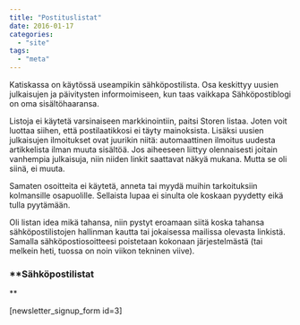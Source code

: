 ```yaml
---
title: "Postituslistat"
date: 2016-01-17
categories: 
  - "site"
tags: 
  - "meta"
---
```


Katiskassa on käytössä useampikin sähköpostilista. Osa keskittyy uusien julkaisujen ja päivitysten informoimiseen, kun taas vaikkapa Sähköpostiblogi on oma sisältöhaaransa.

<!--more-->

Listoja ei käytetä varsinaiseen markkinointiin, paitsi Storen listaa. Joten voit luottaa siihen, että postilaatikkosi ei täyty mainoksista. Lisäksi uusien julkaisujen ilmoitukset ovat juurikin niitä: automaattinen ilmoitus uudesta artikkelista ilman muuta sisältöä. Jos aiheeseen liittyy olennaisesti joitain vanhempia julkaisuja, niin niiden linkit saattavat näkyä mukana. Mutta se oli siinä, ei muuta.

Samaten osoitteita ei käytetä, anneta tai myydä muihin tarkoituksiin kolmansille osapuolille. Sellaista lupaa ei sinulta ole koskaan pyydetty eikä tulla pyytämään.

Oli listan idea mikä tahansa, niin pystyt eroamaan siitä koska tahansa sähköpostilistojen hallinman kautta tai jokaisessa mailissa olevasta linkistä. Samalla sähköpostiosoitteesi poistetaan kokonaan järjestelmästä (tai melkein heti, tuossa on noin viikon tekninen viive).

### **Sähköpostilistat  
**

\[newsletter\_signup\_form id=3\]
